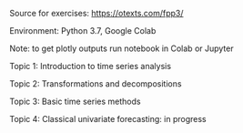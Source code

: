 Source for exercises: https://otexts.com/fpp3/

Environment: Python 3.7, Google Colab

Note: to get plotly outputs run notebook in Colab or Jupyter

Topic 1: Introduction to time series analysis

Topic 2: Transformations and decompositions

Topic 3: Basic time series methods

Topic 4: Classical univariate forecasting: in progress

